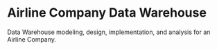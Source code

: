 # Airline Company Data Warehouse
 Data Warehouse modeling, design, implementation, and analysis for an Airline Company.
